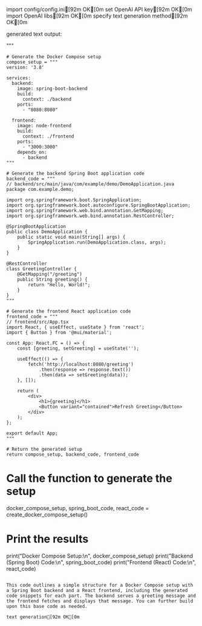 import config/config.ini[92m OK[0m
set OpenAI API key[92m OK[0m
import OpenAI libs[92m OK[0m
specify text generation method[92m OK[0m

generated text output:

"""
    
    # Generate the Docker Compose setup
    compose_setup = """
    version: '3.8'

    services:
      backend:
        image: spring-boot-backend
        build:
          context: ./backend
        ports:
          - "8080:8080"

      frontend:
        image: node-frontend
        build:
          context: ./frontend
        ports:
          - "3000:3000"
        depends_on:
          - backend
    """

    # Generate the backend Spring Boot application code
    backend_code = """
    // backend/src/main/java/com/example/demo/DemoApplication.java
    package com.example.demo;

    import org.springframework.boot.SpringApplication;
    import org.springframework.boot.autoconfigure.SpringBootApplication;
    import org.springframework.web.bind.annotation.GetMapping;
    import org.springframework.web.bind.annotation.RestController;

    @SpringBootApplication
    public class DemoApplication {
        public static void main(String[] args) {
            SpringApplication.run(DemoApplication.class, args);
        }
    }

    @RestController
    class GreetingController {
        @GetMapping("/greeting")
        public String greeting() {
            return "Hello, World!";
        }
    }
    """

    # Generate the frontend React application code
    frontend_code = """
    // frontend/src/App.tsx
    import React, { useEffect, useState } from 'react';
    import { Button } from '@mui/material';

    const App: React.FC = () => {
        const [greeting, setGreeting] = useState('');

        useEffect(() => {
            fetch('http://localhost:8080/greeting')
                .then(response => response.text())
                .then(data => setGreeting(data));
        }, []);

        return (
            <div>
                <h1>{greeting}</h1>
                <Button variant="contained">Refresh Greeting</Button>
            </div>
        );
    };

    export default App;
    """

    # Return the generated setup
    return compose_setup, backend_code, frontend_code

# Call the function to generate the setup
docker_compose_setup, spring_boot_code, react_code = create_docker_compose_setup()

# Print the results
print("Docker Compose Setup:\n", docker_compose_setup)
print("Backend (Spring Boot) Code:\n", spring_boot_code)
print("Frontend (React) Code:\n", react_code)
```

This code outlines a simple structure for a Docker Compose setup with a Spring Boot backend and a React frontend, including the generated code snippets for each part. The backend serves a greeting message and the frontend fetches and displays that message. You can further build upon this base code as needed.

text generation[92m OK[0m

